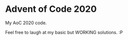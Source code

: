 # Advent of Code 2020
 
My AoC 2020 code.

Feel free to laugh at my basic but WORKING solutions. :P
